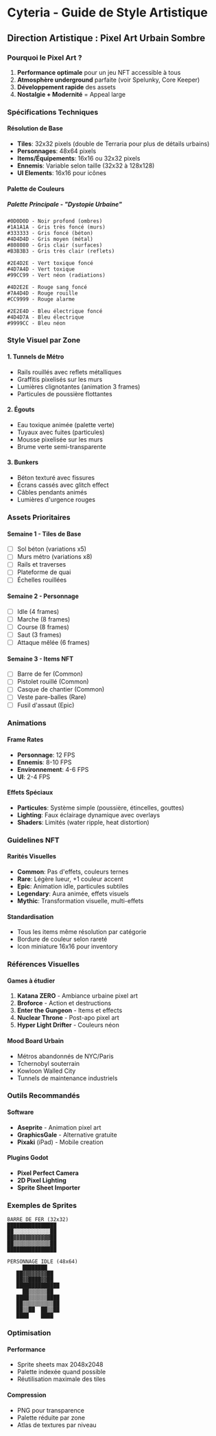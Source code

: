 # Cyteria - Guide de Style Artistique

## Direction Artistique : Pixel Art Urbain Sombre

### Pourquoi le Pixel Art ?

1. **Performance optimale** pour un jeu NFT accessible à tous
2. **Atmosphère underground** parfaite (voir Spelunky, Core Keeper)
3. **Développement rapide** des assets
4. **Nostalgie + Modernité** = Appeal large

### Spécifications Techniques

#### Résolution de Base
- **Tiles**: 32x32 pixels (double de Terraria pour plus de détails urbains)
- **Personnages**: 48x64 pixels
- **Items/Équipements**: 16x16 ou 32x32 pixels
- **Ennemis**: Variable selon taille (32x32 à 128x128)
- **UI Elements**: 16x16 pour icônes

#### Palette de Couleurs

##### Palette Principale - "Dystopie Urbaine"
```
#0D0D0D - Noir profond (ombres)
#1A1A1A - Gris très foncé (murs)
#333333 - Gris foncé (béton)
#4D4D4D - Gris moyen (métal)
#808080 - Gris clair (surfaces)
#B3B3B3 - Gris très clair (reflets)

#2E4D2E - Vert toxique foncé
#4D7A4D - Vert toxique
#99CC99 - Vert néon (radiations)

#4D2E2E - Rouge sang foncé
#7A4D4D - Rouge rouille
#CC9999 - Rouge alarme

#2E2E4D - Bleu électrique foncé
#4D4D7A - Bleu électrique
#9999CC - Bleu néon
```

### Style Visuel par Zone

#### 1. Tunnels de Métro
- Rails rouillés avec reflets métalliques
- Graffitis pixelisés sur les murs
- Lumières clignotantes (animation 3 frames)
- Particules de poussière flottantes

#### 2. Égouts
- Eau toxique animée (palette verte)
- Tuyaux avec fuites (particules)
- Mousse pixelisée sur les murs
- Brume verte semi-transparente

#### 3. Bunkers
- Béton texturé avec fissures
- Écrans cassés avec glitch effect
- Câbles pendants animés
- Lumières d'urgence rouges

### Assets Prioritaires

#### Semaine 1 - Tiles de Base
- [ ] Sol béton (variations x5)
- [ ] Murs métro (variations x8)
- [ ] Rails et traverses
- [ ] Plateforme de quai
- [ ] Échelles rouillées

#### Semaine 2 - Personnage
- [ ] Idle (4 frames)
- [ ] Marche (8 frames)
- [ ] Course (8 frames)
- [ ] Saut (3 frames)
- [ ] Attaque mêlée (6 frames)

#### Semaine 3 - Items NFT
- [ ] Barre de fer (Common)
- [ ] Pistolet rouillé (Common)
- [ ] Casque de chantier (Common)
- [ ] Veste pare-balles (Rare)
- [ ] Fusil d'assaut (Epic)

### Animations

#### Frame Rates
- **Personnage**: 12 FPS
- **Ennemis**: 8-10 FPS
- **Environnement**: 4-6 FPS
- **UI**: 2-4 FPS

#### Effets Spéciaux
- **Particules**: Système simple (poussière, étincelles, gouttes)
- **Lighting**: Faux éclairage dynamique avec overlays
- **Shaders**: Limités (water ripple, heat distortion)

### Guidelines NFT

#### Rarités Visuelles
- **Common**: Pas d'effets, couleurs ternes
- **Rare**: Légère lueur, +1 couleur accent
- **Epic**: Animation idle, particules subtiles
- **Legendary**: Aura animée, effets visuels
- **Mythic**: Transformation visuelle, multi-effets

#### Standardisation
- Tous les items même résolution par catégorie
- Bordure de couleur selon rareté
- Icon miniature 16x16 pour inventory

### Références Visuelles

#### Games à étudier
1. **Katana ZERO** - Ambiance urbaine pixel art
2. **Broforce** - Action et destructions
3. **Enter the Gungeon** - Items et effects
4. **Nuclear Throne** - Post-apo pixel art
5. **Hyper Light Drifter** - Couleurs néon

#### Mood Board Urbain
- Métros abandonnés de NYC/Paris
- Tchernobyl souterrain
- Kowloon Walled City
- Tunnels de maintenance industriels

### Outils Recommandés

#### Software
- **Aseprite** - Animation pixel art
- **GraphicsGale** - Alternative gratuite
- **Pixaki** (iPad) - Mobile creation

#### Plugins Godot
- **Pixel Perfect Camera**
- **2D Pixel Lighting**
- **Sprite Sheet Importer**

### Exemples de Sprites

```
BARRE DE FER (32x32)
████████████████
██░░░░░░░░░░░░██
██▓▓▓▓▓▓▓▓▓▓▓▓██
██▒▒▒▒▒▒▒▒▒▒▒▒██
████████████████

PERSONNAGE IDLE (48x64)
     ████████
   ██▓▓▓▓▓▓▓▓██
   ██▓▓████▓▓██
   ██████████████
     ██▒▒▒▒▒▒██
   ████▒▒▒▒▒▒████
   ██▒▒▒▒▒▒▒▒▒▒██
   ██▒▒██  ██▒▒██
   ████    ████
```

### Optimisation

#### Performance
- Sprite sheets max 2048x2048
- Palette indexée quand possible
- Réutilisation maximale des tiles

#### Compression
- PNG pour transparence
- Palette réduite par zone
- Atlas de textures par niveau